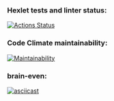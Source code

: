 ### Hexlet tests and linter status:
[![Actions Status](https://github.com/SergeyIsmagilov/frontend-project-44/actions/workflows/hexlet-check.yml/badge.svg)](https://github.com/SergeyIsmagilov/frontend-project-44/actions)

### Code Climate maintainability:
[![Maintainability](https://api.codeclimate.com/v1/badges/93dc99fa2280c5e57580/maintainability)](https://codeclimate.com/github/SergeyIsmagilov/frontend-project-44/maintainability)

### brain-even:
[![asciicast](https://asciinema.org/a/OTVB3RRch91nj6XjQeoDohQSo.svg)](https://asciinema.org/a/OTVB3RRch91nj6XjQeoDohQSo)